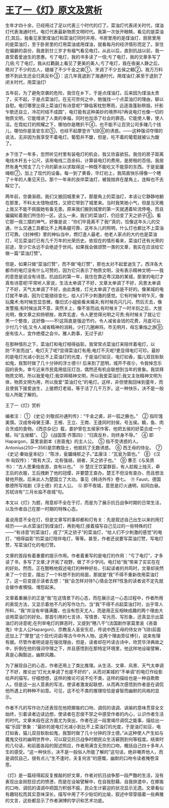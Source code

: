 # [王了一《灯》原文及赏析](https://www.vrrw.net/wx/9034.html)

生年才四十余，已经用过了足以代表三个时代的灯了。菜油灯代表闭关时代，煤油灯代表海通时代，电灯代表最新物质文明时代。我第一次张开眼睛，看见的是菜油灯;其后，我看见家里煤油灯和菜油灯同时并用，书房里用的是煤油灯，厨房里用的是菜油灯，至于卧房里的灯用菜油或用煤油，就看每月的经济情形而定了。家住在偏僻的县份，我直到廿三岁才有福气看见电灯。从此以后，直到抗战以前，我一直受着爱迪生的恩惠。亏了电灯，我的书多读了一倍;亏了电灯，我的文章多写了几倍;亏了电灯，我从红氍毹上看见了更美的美人;亏了电灯，我在夜阑人静之后，晤对了不少的古人，缝缀了不少千金之裘①，烹调了不少五侯之鲭②。我万万料想不到此生还会归真反朴③：这几年竟退到了海通时代，用煤油灯;甚至于退到了闭关时代，用菜油灯!

五年前，为了避免空袭的危险，我住在乡下，于是点煤油灯。后来因为煤油太贵了，买不起，于是点菜油灯。在无可奈何之中，勉强找一个点菜油灯的理由，聊以自慰。电灯哪里比得上菜油灯有诗意呢?“静临客枕愁寒雨，远逐渔篷耿暝烟，纤影乍欹还自立，冷花时结不成圆”，电灯能有这种美妙的境界吗?再说电灯也像一切的物质文明，它能增进了人类的幸福，同时也加添了社会的罪恶。它能使人奢，使人淫。在霓虹灯的照耀之下，哪怕你是瞎扒干④，也不能不让百货公司多赚几个钱儿，哪怕你是圣安东尼⑤，也经不起摩登许飞琼⑥的诱惑。——这种强词夺理的说法，无非因为我享受不着电灯。葡萄并不酸，但是，吃不着的葡萄就被认为酸了。



乡下住了一年多，忽然听见村里有装电灯的机会，我又欣喜欲狂。我住的房子距离电线木杆五十公尺，该用电线二百余码，计算装电灯的费用，是房租的百倍。我居然有勇气预支了几个月的薪水以求取得这一种既不能吃又不能穿的东西。于是瓮牖绳枢⑦，加上了现代的设备。每一到了黄昏，华灯初上，我简直快乐得像一个瞎了十年的人重见天日。那个一年来的良伴菜油灯，被我抛弃在屋角上，连睬也不去睬它了。

两年前，空袭渐疏，我们又搬回城里来了。那屋角上的菜油灯，本该让它静静地躺在那里，不料太太惜物成性，又把它带到了城里来。当时我笑她小气，但是当天晚上我又不能不佩服她有备无患。原来我们搬到城里的第一天就遇着轮流停电，而且偏偏轮着我们所住的一区。这么一来，我们的菜油灯，仍旧变了天之骄子⑧。看它那一摇三摆的神气，好像是说：“你们毕竟离不了我!”真的，恰像这年头儿的交通，什么交通工具都比不上两条腿可靠，这年头儿的照明，什么灯也都比不上菜油灯可靠。《封神榜》里的神仙当中，燃灯道人最老，他老人家点的大约也是菜油灯，可见菜油灯已有几千万年的光荣历史。依现在的情形看来，菜油灯还有光荣的前途，至少它永远不会绝迹于世间。如果我会做颂赞一类的文章，我实在应该给它做一篇“菜油灯赞”。

但是，如果只做“菜油灯赞”，而不做“电灯赞”，那也太对不起爱迪生了。西洋各大都市的电灯没有什么可赞的，因为它只表示了物质文明，没有表示精神文明——我的意思是说没有诗意。抗战后的第一年，我住在靠近粤汉路的某城，那里的电灯才真有诗意呢!平常听人家说，生活太单调了不好，文章太单调了不好，风景太单调了不好，天气太单调了不好，由此类推，灯光太单调了也该是不好的。像某城的电灯就不单调，因为它能错综变化，给人们不少刺激的感觉。它有时候乍明乍灭，像玩魔术;有时候忽显忽微，像旧式小姐偷看未婚夫;有时候先闪几闪，然后灭去，像发警报;有时候出其不意，突然关上，像不宣而战;有时候关了一时半刻之后，大放光明，像文章之抑扬顿挫，故弄玄虚，令人更觉得光明之可贵;有时候关了就让它黑一个整夜，这好像——不!这简直是强迫节约，令人减省金钱的花费，月底可以少付几个钱;又令人减省精神的消耗，少打几圈麻将。市无明月，毋忘秉烛之游⑨;座有佳人，宜作绝缨之会⑩。雅人韵事，无过于此!

在那种情形之下，菜油灯和电灯相得益彰。我常常点菜油灯来陪伴着电灯，以防“不宣而战”。电灯灭了呢?显得菜油灯有用;电灯不灭呢?更显得电灯可珍。最妙的是电灯光减小到比不上菜油灯的光度，于是油灯如豆，电灯如香，猫儿双目耿耿如鬼，我暂时做了几十分钟的浮士德⑪! 后来到了昆明，城开不夜⑫，令我悼念乐园的丧失。幸亏近来市民竟用低压灯泡，偶然还有机会联想到当年的景象。我崇拜物质文明，所以我爱电灯;我崇拜精神文明，所以我爱菜油灯;我又主张精神文明为体，物质文明为用，所以我爱“菜油灯化”的电灯。这样，非但使我回味到童年，而且使我下接爱迪生，上接燃灯老祖，等于活了几千万岁。这一种快乐，决不是一般俗人所能了解的。

王了一《灯》赏析

编者注： ① 《史记·刘敬叔孙通列传》：“千金之裘，非一狐之腋也。”　② 指珍馐美馔。汉成帝母舅王谭、王根、王立、王商、王逢同时封侯，号五侯。鲭，鱼、肉合烹成的食物。《西京杂记》载，娄护曾在五侯家作客，他把五侯的好菜合成一个鲭，叫“五侯鲭”。 ③ 《战国策·齐策四》：“归真反朴，则终身不辱。”　④ 即Hapargon，莫里哀剧本《吝啬鬼》的主人公。　⑤ 指不受诱惑的人。Antonius(250—356)是宗教隐士，他抵抗了无数诱惑。　⑥ 西王母的侍女。　⑦ 《史记·秦始皇本纪》：“陈涉，瓮牖绳枢之子。”孟康注：“瓦瓮为窗也。”　⑧ 《汉书·匈奴传》：“南有大汉，北有强胡，胡者，天之骄子也。”　⑨ 曹丕《与吴质书》：“古人思秉烛夜游，良有以也。”　⑩ 楚庄王饮宴群臣，有人趁殿上烛灭，牵王后的衣服，王后拽断了他的冠缨，并要楚王查办。楚王不但没有查办，而且想法替他开脱。后来此人为楚国立了大功。事见《韩诗外传》卷七。　⑪ Faust，德国歌德所写戏剧《浮士德》的主人公。　⑫ 即不夜城，意思是灯火通明，如同白昼。苏轼诗有“三月长临不夜城”句。

本文以《灯》为题，用意却不全在于灯，而是为了展示抗日战争时期的日常生活，以及作者自己在那一时期的特殊心态。

虽说用意不全在灯，但是文章写的事却都和灯有关：先是叙述自己出生以来的用灯经历——从点菜油灯到煤油灯，再到电灯;接着描写自己见过的一些特殊的灯——“有诗意”的菜油灯，成了“天之骄子”的菜油灯，“给人们不少刺激的感觉”的电灯，“相得益彰”的菜油灯陪伴电灯，等等。甚至，作者还说要写菜油灯赞，写电灯赞，写菜油灯化的电灯赞。

文章的首段有着重要的提示作用。作者着重写的是电灯的作用：“亏了电灯”，才多读了书，多写了文章;才开拓了视野，做了不少学问。电灯给“我”带来了实实在在的好处。然而，正在酣畅地叙述电灯的种种好处，引起读者的共鸣时，文章却突然来了一个巨变，摆出了一个料想不到的局面，那就是“我”不得不重新改用菜油灯了。这一巨变提示读者去想：“我”会怎样对待?心情会怎样?性急的读者说不定先就会替作者懊恼、埋怨起来。

文章着重展示的正是“我”在这情景下的心态，而在展示这一心态过程中，作者所用的表现方法，又显示着他不凡的写作功力。当“我”不得不点起菜油灯时，出乎常人所料，“我”并没有牢骚满腹，也没有怨天尤人，而是用正反相映成趣的两个理由大谈用菜油灯的好处。那首引用的七言诗，写情景、写光亮、写形象，还真显示出菜油灯的诗意呢;在列举电灯的罪恶时，又提到“瞎八干”(法国剧作家莫里哀《吝啬鬼》中主人公Hapargon)，宗教圣人圣安东尼，传说中西王母的侍女许飞琼(前面还加上了“摩登”这个现代词语)等古今中外人物。这两个理由旁征博引，说来有理有据。尽管作者明说是在强找理由，但是，读者却在吟读古诗中，欣赏华洋典故之中，折倒在他的强词夺理之下，并且感悟到在那特定环境里，他这样地设喻譬解，真是心胸豁达，幽默风趣。

为了展现自己的心态，作者还用上了类比推理。从生活、文章、风景、天气太单调了不好，推论出“灯光太单调了也是不好的”，从而对某城的“不单调”的电灯作绘影绘声的描写。仔细想想，这样的推论可说不伦不类，这样的描绘也是一种自欺欺人。但是这一出人意表的写法，使读者激发起联想，从而再次感悟到作者是在调侃他所遇上的种种不如意。可见，这不伦不类的推理恰恰是睿智而幽默的风格的显示。

作者不凡的写作功力还表现在他把揶揄的口吻、调侃的语调、讽喻的意味贯穿全文始终，引着读者边读边想，使读者在忍俊不禁之中感受作者的内心，认识作者生活的时代。文章末段在这方面尤为突出，作者在这一段里竭尽调侃之能事，描绘出一幅“乐园”景象：“最妙的是电灯光减小到比不上菜油灯的光度，于是油灯如豆，电灯如香，猫儿双目耿耿如鬼，我暂时做了几十分钟的浮士德。”从这种使人产生如与魔鬼交往的幽明世界中，可以窥见抗日战争时期民众生活窘困到何等程度。结束时的几句话，和前面各段的叙述照应，作者用满含无奈的口吻，概括自己四十多年人生的感受。“这一种快乐，决不是一般俗人所能了解的”这句话，绝非嘲弄他人，而是调侃自己，很有点儿“生不逢时，夫复何言”的感慨，幽默的口吻令读者掩卷深思。

《灯》是一篇经得起反复推敲的好文章，作者对抗日战争那一段严酷的生活，没有表现出金刚怒目式的愤懑，而是在设喻譬解中，在自我慰藉、自我排遣中，在揶揄的口吻、调侃的语调中把国力积弱不振，民众生计窘迫的状况显示无遗。文章看似有趣轻松而其实意味深长，描写中用了不少贴切的比喻，叙述中常穿插着一些典雅的文言，这些都显示了作者渊博的学识和艺术功底。

